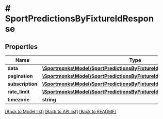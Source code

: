 # # SportPredictionsByFixtureIdResponse

## Properties

Name | Type | Description | Notes
------------ | ------------- | ------------- | -------------
**data** | [**\Sportmonks\Model\SportPredictionsByFixtureIdResponseDataInner[]**](SportPredictionsByFixtureIdResponseDataInner.md) |  | [optional]
**pagination** | [**\Sportmonks\Model\SportPredictionsByFixtureIdResponsePagination**](SportPredictionsByFixtureIdResponsePagination.md) |  | [optional]
**subscription** | [**\Sportmonks\Model\SportPredictionsByFixtureIdResponseSubscriptionInner[]**](SportPredictionsByFixtureIdResponseSubscriptionInner.md) |  | [optional]
**rate_limit** | [**\Sportmonks\Model\SportPredictionsByFixtureIdResponseRateLimit**](SportPredictionsByFixtureIdResponseRateLimit.md) |  | [optional]
**timezone** | **string** |  | [optional]

[[Back to Model list]](../../README.md#models) [[Back to API list]](../../README.md#endpoints) [[Back to README]](../../README.md)
